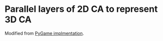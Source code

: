 # Parallel layers of 2D CA to represent 3D CA 
Modified from [PyGame implmentation](https://matgomes.com/conways-game-of-life-python).
